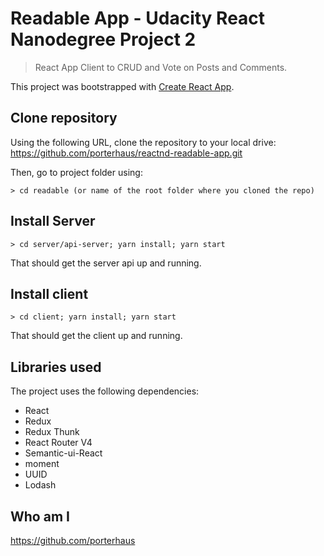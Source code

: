 # Readable App - Udacity React Nanodegree Project 2
> React App Client to CRUD and Vote on Posts and Comments. 

This project was bootstrapped with [Create React App](https://github.com/facebookincubator/create-react-app).

## Clone repository

Using the following URL, clone the repository to your local drive:
https://github.com/porterhaus/reactnd-readable-app.git

Then, go to project folder using:

```
> cd readable (or name of the root folder where you cloned the repo)
```

## Install Server

```
> cd server/api-server; yarn install; yarn start
```
That should get the server api up and running.

## Install client

```
> cd client; yarn install; yarn start
```
That should get the client up and running.

## Libraries used

The project uses the following dependencies:

* React
* Redux
* Redux Thunk
* React Router V4
* Semantic-ui-React
* moment
* UUID
* Lodash

## Who am I

https://github.com/porterhaus
